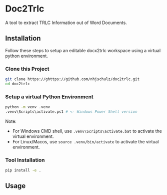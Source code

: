 # Doc2Trlc

A tool to extract TRLC Information out of Word Documents.

## Installation

Follow these steps to setup an editable docx2trlc workspace using a virtual python environment.

### Clone this Project

```bash
git clone https://ghttps://github.com/nhjschulz/doc2trlc.git
cd doc2trlc
```

### Setup a virtual Python Environment

```bash
python -m venv .venv
.venv\Scripts\activate.ps1 # <- Windows Power Shell version
```

Note:

- For Windows CMD shell, use ```.venv\Scripts\activate.bat``` to activate the virtual environment.
- For Linux/Macos, use ```source .venv/bin/activate``` to activate the virtual environment.

### Tool Installation

```bash
pip install -e .
```

## Usage
